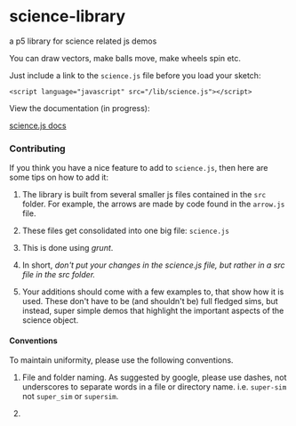 # science-library

a p5 library for science related js demos

You can draw vectors, make balls move, make wheels spin etc.

Just include a link to the `science.js` file before you load your sketch:

```
<script language="javascript" src="/lib/science.js"></script>
```


View the documentation (in progress):

[science.js docs](https://github.com/ccny-physics-sims/science-library/blob/master/docs/the-objects.md)

### Contributing

If you think you have a nice feature to add to `science.js`, then here are some tips on how to add it:

1. The library is built from several smaller js files contained in the `src` folder. For example, the arrows are made by code found in the `arrow.js` file.

2. These files get consolidated into one big file: `science.js`

3. This is done using *grunt*.

4. In short, _don't put your changes in the science.js file, but rather in a src file in the src folder._

5. Your additions should come with a few examples to, that show how it is used. These don't have to be (and shouldn't be) full fledged sims, but instead, super simple demos that highlight the important aspects of the science object.


#### Conventions

To maintain uniformity, please use the following conventions.

1. File and folder naming. As suggested by google, please use dashes, not underscores to separate words in a file or directory name. i.e. `super-sim` not `super_sim` or `supersim`.

2. 

